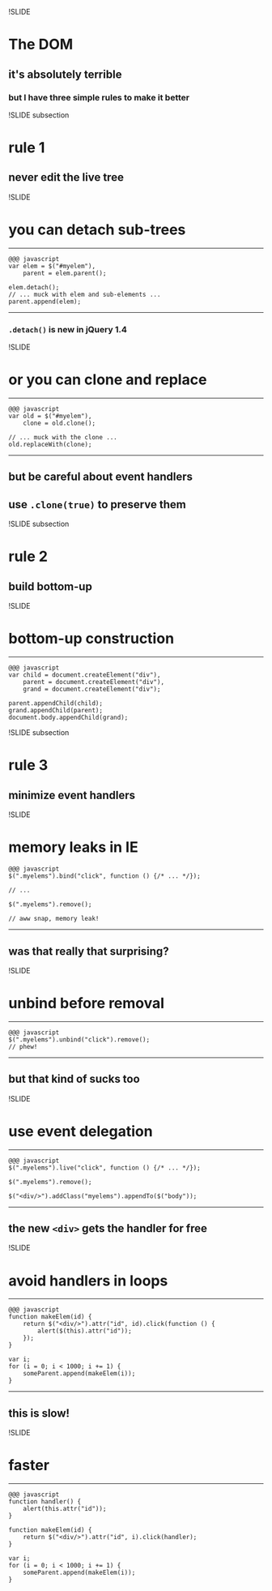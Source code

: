 !SLIDE

# The DOM

## it's absolutely terrible

### but I have three simple rules to make it better

!SLIDE subsection

# rule 1

## never edit the live tree

!SLIDE

# you can detach sub-trees
---
	@@@ javascript
	var elem = $("#myelem"),
		parent = elem.parent();
	
	elem.detach();
	// ... muck with elem and sub-elements ...
	parent.append(elem);
---
### `.detach()` is new in jQuery 1.4

!SLIDE

# or you can clone and replace
---
	@@@ javascript
	var old = $("#myelem"),
		clone = old.clone();
	
	// ... muck with the clone ...
	old.replaceWith(clone);
---

## but be careful about event handlers
## use `.clone(true)` to preserve them

!SLIDE subsection

# rule 2

## build bottom-up

!SLIDE

# bottom-up construction
---
	@@@ javascript
	var child = document.createElement("div"),
		parent = document.createElement("div"),
		grand = document.createElement("div");
	
	parent.appendChild(child);
	grand.appendChild(parent);
	document.body.appendChild(grand);

!SLIDE subsection

# rule 3

## minimize event handlers

!SLIDE
# memory leaks in IE
	@@@ javascript
	$(".myelems").bind("click", function () {/* ... */});
	
	// ...
	
	$(".myelems").remove();
	
	// aww snap, memory leak!
---
## was that really that surprising?

!SLIDE
# unbind before removal
---
	@@@ javascript
	$(".myelems").unbind("click").remove();
	// phew!
---
## but that kind of sucks too

!SLIDE
# use event delegation
---
	@@@ javascript
	$(".myelems").live("click", function () {/* ... */});
	
	$(".myelems").remove();
	
	$("<div/>").addClass("myelems").appendTo($("body"));
---
## the new `<div>` gets the handler for free

!SLIDE
# avoid handlers in loops
---
	@@@ javascript
	function makeElem(id) {
		return $("<div/>").attr("id", id).click(function () {
			alert($(this).attr("id"));
		});
	}
	
	var i;
	for (i = 0; i < 1000; i += 1) {
		someParent.append(makeElem(i));
	}
---
## this is slow!

!SLIDE
# faster
---
	@@@ javascript
	function handler() {
		alert(this.attr("id"));
	}
	
	function makeElem(id) {
		return $("<div/>").attr("id", i).click(handler);
	}
	
	var i;
	for (i = 0; i < 1000; i += 1) {
		someParent.append(makeElem(i));
	}
